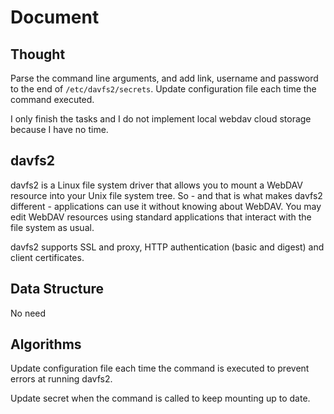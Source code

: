 # Document
## Thought
Parse the command line arguments, and add link, username and password to the end of `/etc/davfs2/secrets`. Update configuration file each time the command executed.  

I only finish the tasks and I do not implement local webdav cloud storage because I have no time.  

## davfs2
davfs2 is a Linux file system driver that allows you to mount a WebDAV
resource into your Unix file system tree. So - and that is what makes
davfs2 different - applications can use it without knowing about WebDAV.
You may edit WebDAV resources using standard applications that interact
with the file system as usual.  

davfs2 supports SSL and proxy, HTTP authentication (basic and digest)
and client certificates.  

## Data Structure
No need

## Algorithms
Update configuration file each time the command is executed to prevent errors at running davfs2.    

Update secret when the command is called to keep mounting up to date.  